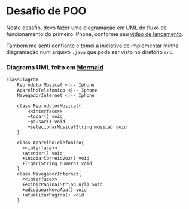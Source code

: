 # Desafio de POO

Neste desafio, devo fazer uma diagramação em UML do fluxo de funcionamento do primeiro iPhone, conforme seu [vídeo de lançamento](https://www.youtube.com/watch?v=9ou608QQRq8).

Também me senti confiante e tomei a iniciativa de implementar minha diagramação num arquivo `.java` que pode ser visto no diretório `src`.

### Diagrama UML feito em [Mermaid](https://mermaid.js.org/)
```mermaid
classDiagram
    ReprodutorMusical <|-- Iphone
    AparelhoTelefonico <|-- Iphone
    NavegadorInternet <|-- Iphone

    class ReprodutorMusical{
        <<interface>>
        +tocar() void
        +pausar() void
        +selecionarMusica(String musica) void
    }

    class AparelhoTelefonico{
      <<interface>>  
      +atender() void
      +iniciarCorreioVoz() void
      +ligar(String numero) void
    }
    class NavegadorInternet{
      <<interface>>
      +exibirPagina(String url) void
      +adicionarNovaAba() void
      +atualizarPagina() void
    }
```